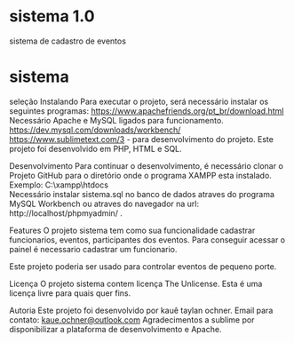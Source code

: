 # sistema 1.0
sistema de cadastro de eventos
# sistema
seleção
Instalando
Para executar o projeto, será necessário instalar os seguintes programas:
https://www.apachefriends.org/pt_br/download.html
Necessário Apache e MySQL ligados para funcionamento.
https://dev.mysql.com/downloads/workbench/
https://www.sublimetext.com/3 - para desenvolvimento do projeto.
Este projeto foi desenvolvido em PHP, HTML e  SQL.

Desenvolvimento
Para continuar o desenvolvimento, é necessário clonar o Projeto  GitHub para o diretório onde o programa XAMPP esta instalado.
Exemplo:
C:\xampp\htdocs\
Necessário instalar sistema.sql no banco de dados atraves do programa MySQL Workbench ou atraves do navegador na url: http://localhost/phpmyadmin/ .


Features
O projeto sistema tem como sua funcionalidade cadastrar funcionarios, eventos, participantes dos eventos.
Para conseguir acessar o painel é necessario cadastrar um funcionario.

Este projeto poderia ser usado para controlar eventos de pequeno porte.

Licença
O projeto sistema contem licença The Unlicense.
Esta é uma licença livre para quais quer fins.

Autoria
Este projeto foi desenvolvido por kauê taylan ochner.
Email para contato: kaue.ochner@outlook.com
Agradecimentos a sublime por disponibilizar a plataforma de desenvolvimento e Apache.

